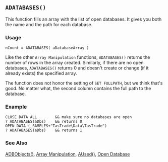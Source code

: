 ## `ADATABASES()`

This function fills an array with the list of open databases. It gives you both the name and the path for each database.

### Usage

```foxpro
nCount = ADATABASES( aDatabaseArray )
```

Like the other `Array Manipulation` functions, `ADATABASES()` returns the number of rows in the array created. Similarly, if there are no open databases, `ADATABASES()` returns 0 and doesn't create or change (if it already exists) the specified array.

The function does not honor the setting of `SET FULLPATH`, but we think that's good. No matter what, the second column contains the full path to the database.

### Example

```foxpro
CLOSE DATA ALL        && make sure no databases are open
? ADATABASES(aDbs)    && returns 0
OPEN DATA (_SAMPLES+"TasTrade\Data\TasTrade")
? ADATABASES(aDbs)    && returns 1
```
### See Also

[ADBObjects()](s4g284.md), [Array Manipulation](s4g282.md), [AUsed()](s4g290.md), [Open Database](s4g316.md)